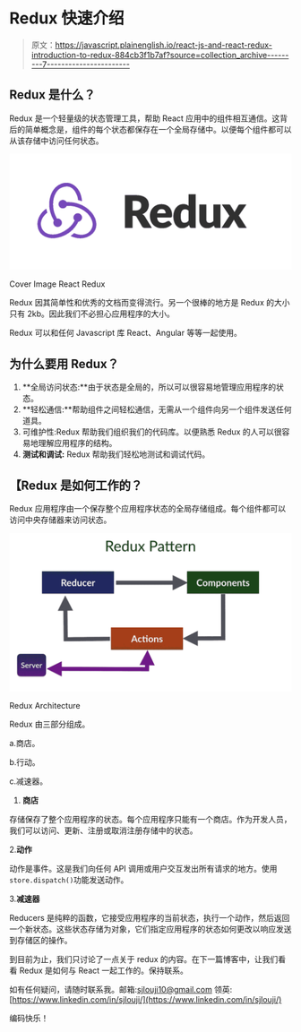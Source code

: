 # Redux 快速介绍

> 原文：<https://javascript.plainenglish.io/react-js-and-react-redux-introduction-to-redux-884cb3f1b7af?source=collection_archive---------7----------------------->

## **Redux 是什么？**

Redux 是一个轻量级的状态管理工具，帮助 React 应用中的组件相互通信。这背后的简单概念是，组件的每个状态都保存在一个全局存储中。以便每个组件都可以从该存储中访问任何状态。

![](img/d5b701c7be8bf4081e482fba7f2c976d.png)

Cover Image React Redux

Redux 因其简单性和优秀的文档而变得流行。另一个很棒的地方是 Redux 的大小只有 2kb。因此我们不必担心应用程序的大小。

Redux 可以和任何 Javascript 库 React、Angular 等等一起使用。

## **为什么要用 Redux？**

1.  **全局访问状态:**由于状态是全局的，所以可以很容易地管理应用程序的状态。
2.  **轻松通信:**帮助组件之间轻松通信，无需从一个组件向另一个组件发送任何道具。
3.  可维护性:Redux 帮助我们组织我们的代码库。以便熟悉 Redux 的人可以很容易地理解应用程序的结构。
4.  **测试和调试:** Redux 帮助我们轻松地测试和调试代码。

## 【Redux 是如何工作的？

Redux 应用程序由一个保存整个应用程序状态的全局存储组成。每个组件都可以访问中央存储器来访问状态。

![](img/662f1ab78e34d09aa10cd58d1292d8cd.png)

Redux Architecture

Redux 由三部分组成。

a.商店。

b.行动。

c.减速器。

1.  **商店**

存储保存了整个应用程序的状态。每个应用程序只能有一个商店。作为开发人员，我们可以访问、更新、注册或取消注册存储中的状态。

2.**动作**

动作是事件。这是我们向任何 API 调用或用户交互发出所有请求的地方。使用`store.dispatch()`功能发送动作。

3.**减速器**

Reducers 是纯粹的函数，它接受应用程序的当前状态，执行一个动作，然后返回一个新状态。这些状态存储为对象，它们指定应用程序的状态如何更改以响应发送到存储区的操作。

到目前为止，我们只讨论了一点关于 redux 的内容。在下一篇博客中，让我们看看 Redux 是如何与 React 一起工作的。保持联系。

如有任何疑问，请随时联系我。邮箱:sjlouji10@gmail.com 领英:[https://www.linkedin.com/in/sjlouji/](https://www.linkedin.com/in/sjlouji/)

编码快乐！